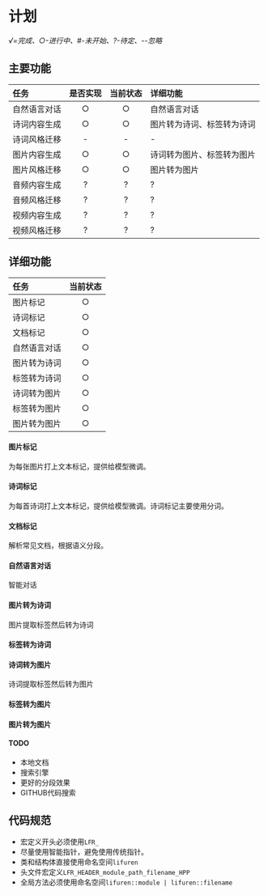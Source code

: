 # 计划

*√=完成、○-进行中、#-未开始、?-待定、--忽略*

## 主要功能

|任务|是否实现|当前状态|详细功能|
|:--|:--:|:--:|:--|
|自然语言对话|○|○|自然语言对话|
|诗词内容生成|○|○|图片转为诗词、标签转为诗词|
|诗词风格迁移|-|-|-|
|图片内容生成|○|○|诗词转为图片、标签转为图片|
|图片风格迁移|○|○|图片转为图片|
|音频内容生成|?|?|?|
|音频风格迁移|?|?|?|
|视频内容生成|?|?|?|
|视频风格迁移|?|?|?|

## 详细功能

|任务|当前状态|
|:--|:--:|
|图片标记|○|
|诗词标记|○|
|文档标记|○|
|自然语言对话|○|
|图片转为诗词|○|
|标签转为诗词|○|
|诗词转为图片|○|
|标签转为图片|○|
|图片转为图片|○|

#### 图片标记

为每张图片打上文本标记，提供给模型微调。

#### 诗词标记

为每首诗词打上文本标记，提供给模型微调。诗词标记主要使用分词。

#### 文档标记

解析常见文档，根据语义分段。

#### 自然语言对话

智能对话

#### 图片转为诗词

图片提取标签然后转为诗词

#### 标签转为诗词

#### 诗词转为图片

诗词提取标签然后转为图片

#### 标签转为图片

#### 图片转为图片

#### TODO

* 本地文档
* 搜索引擎
* 更好的分段效果
* GITHUB代码搜索

## 代码规范

* 宏定义开头必须使用`LFR_`
* 尽量使用智能指针，避免使用传统指针。
* 类和结构体直接使用命名空间`lifuren`
* 头文件宏定义`LFR_HEADER_module_path_filename_HPP`
* 全局方法必须使用命名空间`lifuren::module | lifuren::filename`
